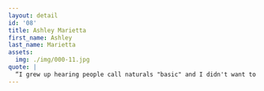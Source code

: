 ```yaml
---
layout: detail
id: '08'
title: Ashley Marietta
first_name: Ashley
last_name: Marietta
assets:
  img: ./img/000-11.jpg
quote: |
  “I grew up hearing people call naturals "basic" and I didn't want to be that, but I decided you can't truly "know yourself" if you're not fully accepting of all that you are, sans societal influence."
---
```

